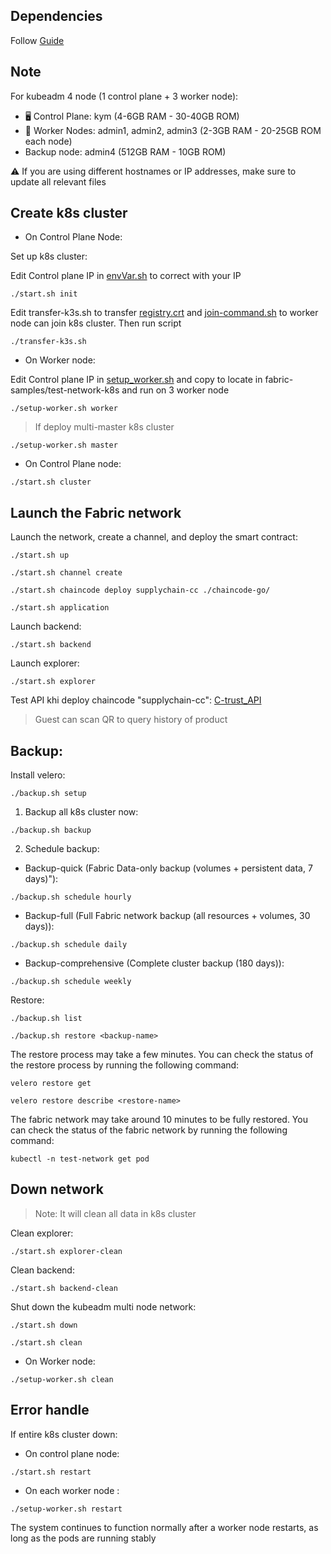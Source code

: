 
## Dependencies
Follow [Guide](./dependencies.md)

## Note 

For kubeadm 4 node (1 control plane + 3 worker node):

- 🖥️ Control Plane: kym (4-6GB RAM - 30-40GB ROM)
- 👷 Worker Nodes: admin1, admin2, admin3 (2-3GB RAM - 20-25GB ROM each node)
- Backup node: admin4 (512GB RAM - 10GB ROM)

⚠️ If you are using different hostnames or IP addresses, make sure to update all relevant files

## Create k8s cluster

- On Control Plane Node:

Set up k8s cluster:

Edit Control plane IP in [envVar.sh](./k8s-setup/envVar.sh) to correct with your IP
```shell
./start.sh init 
```

Edit transfer-k3s.sh to transfer [registry.crt](./registry.crt) and [join-command.sh](./join-command.sh) to worker node can join k8s cluster. Then run script

```shell
./transfer-k3s.sh 
```

- On Worker node:

Edit Control plane IP in [setup_worker.sh](./k8s-setup/setup-worker.sh) and copy to locate in fabric-samples/test-network-k8s and run on 3 worker node

```shell
./setup-worker.sh worker
```

> If deploy multi-master k8s cluster
```shell
./setup-worker.sh master
```

- On Control Plane node:

```shell
./start.sh cluster 
```

## Launch the Fabric network

Launch the network, create a channel, and deploy the smart contract: 
```shell
./start.sh up

./start.sh channel create

./start.sh chaincode deploy supplychain-cc ./chaincode-go/

./start.sh application
```

Launch backend:
```shell
./start.sh backend
```

Launch explorer:
```shell
./start.sh explorer
```

Test API khi deploy chaincode "supplychain-cc": [C-trust_API](https://www.postman.com/research-administrator-81537314/workspace/c-trust/collection/37567808-6b97fada-a115-40f5-95eb-5870711fcc52?action=share&creator=37567808)

> Guest can scan QR to query history of product

## Backup:

Install velero:
```shell
./backup.sh setup
```

1. Backup all k8s cluster now:
```shell
./backup.sh backup 
```

2. Schedule backup:
- Backup-quick (Fabric Data-only backup (volumes + persistent data, 7 days)"):
```shell
./backup.sh schedule hourly
```
- Backup-full (Full Fabric network backup (all resources + volumes, 30 days)):
```shell
./backup.sh schedule daily
```
- Backup-comprehensive (Complete cluster backup (180 days)):
```shell
./backup.sh schedule weekly
```

Restore:
```shell
./backup.sh list

./backup.sh restore <backup-name>
```

The restore process may take a few minutes. You can check the status of the restore process by running the following command:
```shell
velero restore get

velero restore describe <restore-name>
```

The fabric network may take around 10 minutes to be fully restored. You can check the status of the fabric network by running the following command:
```shell
kubectl -n test-network get pod
```

## Down network
> Note: It will clean all data in k8s cluster

Clean explorer:
```shell
./start.sh explorer-clean
```

Clean backend:
```shell
./start.sh backend-clean
```

Shut down the kubeadm multi node network: 

```shell
./start.sh down 

./start.sh clean
```

- On Worker node:
```shell
./setup-worker.sh clean
```

## Error handle

If entire k8s cluster down:
- On control plane node:
```shell
./start.sh restart
```

- On each worker node : 
```shell
./setup-worker.sh restart
```

The system continues to function normally after a worker node restarts, as long as the pods are running stably
